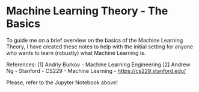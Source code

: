 # Machine Learning Theory - The Basics

To guide me on a brief overview on the basics of the Machine Learning Theory, I have created these notes to help with the initial setting for anyone who wants to learn (robustly) what Machine Learning is.

References:
[1] Andriy Burkov - Machine Learning Engineering
[2] Andrew Ng - Stanford - CS229 - Machine Learning - https://cs229.stanford.edu/

Please, refer to the Jupyter Notebook above!

